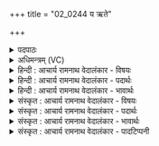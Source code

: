 +++
title = "02_0244 य ऋते"

+++
<details><summary>पदपाठः</summary>

यः꣢। ऋ꣣ते꣢। चि꣣त्। अभिश्रि꣡षः꣢। अ꣣भि। श्रि꣡षः꣢꣯। पु꣣रा꣢। ज꣣त्रु꣡भ्यः꣢। आ꣣तृ꣡दः꣢। आ꣣। तृ꣡दः꣢꣯। स꣡न्धा꣢꣯ता। स꣣म्। धा꣣ता। सन्धि꣢म्। स꣣म्। धि꣢म्। म꣣घ꣡वा꣢। पु꣣रूव꣡सुः꣢। पु꣣रु। व꣡सुः꣢꣯। नि꣡ष्क꣢꣯र्ता। निः। क꣣र्त्ता। वि꣡ह्रु꣢꣯तम्। वि। ह्रु꣣तम्। पु꣢नरि꣡ति꣢। २४४।
</details>

<details><summary>अधिमन्त्रम् (VC)</summary>

- इन्द्रः
- मेधातिथि0मेध्यातिथी काण्वौ
- बृहती
- मध्यमः
- ऐन्द्रं काण्डम्
</details>

<details><summary>हिन्दी : आचार्य रामनाथ वेदालंकार - विषयः</summary>

अगले मन्त्र में परमात्मा, जीवात्मा, प्राण और शल्यचिकित्सक का कर्तृत्व वर्णित है।
</details>

<details><summary>हिन्दी : आचार्य रामनाथ वेदालंकार - पदार्थः</summary>

पदार्थान्वयभाषाः -  (यः) जो (अभिश्रिषः) जोड़नेवाले पदार्थ गोंद, सरेस, प्लास्टर आदि के (ऋते चित्) बिना ही (जत्रुभ्यः) गर्दन की हड्डियों पर से (आतृदः) गले के कटने से (पुरा) पहले ही (सन्धिम्) जोड़ने योग्य अवयव को (सन्धाता) जोड़ देता है, अर्थात् शस्त्र आदि से गले के एक भाग के कट जाने पर भी कटे हुए भाग को प्राकृतिक रूप से भरकर पुनः स्वस्थ कर देता है, जिससे सिर कटकर गिरता नहीं, वह (पुरूवसुः) बहुत से शरीरावयवों को यथास्थान बसानेवाला (मघवा) चिकित्सा-विज्ञानरूप धन का धनी परमेश्वर, जीवात्मा, प्राण वा शल्य-चिकित्सक (विह्रुतम्) टेढ़े हुए भी अङ्ग को (पुनः) फिर से (निष्कर्ता) ठीक कर देता है ॥२॥ इस मन्त्र में जोड़नेवाले द्रव्य रूप कारण के बिना ही जोड़ने रूप कार्य की उत्पत्ति का वर्णन होने से विभावना अलङ्कार है ॥२॥
</details>

<details><summary>हिन्दी : आचार्य रामनाथ वेदालंकार - भावार्थः</summary>

भावार्थभाषाः -  अहो, परमेश्वर की कैसी शरीर-रचना की चतुरता है ! यदि वह जोड़नेवाले द्रव्य गोंद आदि के बिना ही बीच में जोड़ लगाकर सिर को धड़ के साथ दृढ़तापूर्वक जोड़ न देता तो कभी भी कहीं भी सिर धड़ से अलग होकर गिर जाता। यह भी परमेश्वर का ही कर्तृत्व है कि शरीर का कोई भी अङ्ग यदि घायल या टेढ़ा हो जाता है तो जीवात्मा और प्राण की सहायता से तथा शरीर की स्वाभाविक क्रिया से फिर घाव भर जाता है और टेढ़ा अङ्ग सीधा हो जाता है। कुशल शल्य-चिकित्सक भी इस कर्म में परमेश्वर का अनुकरण करता है। युद्ध में यदि शत्रु के शस्त्र-प्रहार से किसी योद्धा का गले का एक भाग कट जाता है तो वह कटेभाग को सुई से सीकर और ओषधि का लेप करके पुनः स्वस्थ कर देता है। दुर्घटना आदि से यदि किसी का अङ्ग विकृत या टेढ़ा हो जाता है तो उसे भी वह उचित उपायों से ठीक कर देता है ॥२॥
</details>

<details><summary>संस्कृत : आचार्य रामनाथ वेदालंकार - विषयः</summary>

अथ परमात्मनः जीवात्मनः प्राणस्य शल्यचिकित्सकस्य च कर्तृत्वं वर्णयन्नाह।
</details>

<details><summary>संस्कृत : आचार्य रामनाथ वेदालंकार - पदार्थः</summary>

पदार्थान्वयभाषाः -  (यः अभिश्रिषः२) संश्लेषणद्रव्यात् (ऋते चित्) विनैव (जत्रुभ्यः३) ग्रीवास्थिभ्यः (आतृदः) आतर्दनात् कण्ठच्छेदात्। हिंसार्थात् तृदधातोः ‘सृपितृदोः कसुन्’ अ० ३।४।१७ इति भावलक्षणे कसुन् प्रत्ययः। (पुरा) पूर्वमेव (सन्धिम्) सन्धातव्यम् अवयवम् (सन्धाता) संयोजयिता भवति, शस्त्रादिना कृत्तेऽपि कण्ठैकदेशे कृत्तं भागं प्राकृतिकरूपेण संपूर्य पुनः स्वस्थं करोति, येन शीर्षपतनं न भवतीत्यर्थः। सः (पुरूवसुः) बहूनां शरीराङ्गानाम् यथास्थानं वासयिता (मघवा) चिकित्साविज्ञानरूपधनसम्पन्नः इन्द्रः परमेश्वरः जीवः प्राणः शल्यचिकित्सको वा। मघमिति धननाम। निघं० २।१०। ‘छन्दसीवनिपौ च वक्तव्यौ’ अ० ५।२।१२२ वा० इति वनिप्। (विह्रुतम्४) वक्रीभूतमपि अङ्गम्। ह्वृ कौटिल्ये, निष्ठायां ‘ह्रु ह्वरेश्छन्दसि’ अ० ७।२।३१ इति धातोः ह्रुः आदेशः। (पुनः) भूयोऽपि (निष्कर्ता) संस्कर्ता भवति ॥२॥ अत्र संश्लेषणद्रव्यरूपकारणाभावेऽपि सन्धानरूपकार्योत्पत्तिवर्णनाद् विभावनालङ्कारः ॥२॥
</details>

<details><summary>संस्कृत : आचार्य रामनाथ वेदालंकार - भावार्थः</summary>

भावार्थभाषाः -  अहो परमेश्वरस्य कीदृशं शरीररचनाचातुर्यम्। यद्यसौ संश्लेषणद्रव्येण विनैव मध्ये सन्धिं कृत्वा शिरः कबन्धेन सुदृढं न समयोजयिष्यत् तर्हि कदापि क्वचिदपि शिरः कबन्धाच्छिन्नं भूत्वा पृथगभविष्यत्। एतदपि परमेश्वरस्यैव कर्तृत्वं यच्छरीरस्य किमप्यङ्गं यदि कदाचिद् विद्धं वक्रं वा जायते तदा जीवात्मनः प्राणस्य च साहाय्येन शरीरस्य स्वाभाविकक्रियया च पुनरपि तत् प्ररोहति प्रकृतिं चापद्यते। कुशलः शल्यचिकित्सकोऽप्येतस्मिन् कर्मणि परमेश्वरमनुकरोति। संग्रामे यदि शत्रोः शस्त्रप्रहारेण कस्यचिद् योद्धुर्गलैकदेशः कृत्यते तदा स कृत्तं भागं सूच्या संसीव्यौषधिं संलिप्य च पुनः स्वस्थं करोति। दुर्घटनादिकारणाद् यदि कस्यचिदङ्गं विकृतं वक्रं वा जायते तदा तदप्युचितैरुपायैः स संस्करोति ॥२॥
</details>

<details><summary>संस्कृत : आचार्य रामनाथ वेदालंकार - पादटिप्पनी</summary>

टिप्पणी:   १. ऋ० ८।१।१२। अथ० १४।२।४७ ऋषिका सूर्याशावित्री, देवता आत्मा। २. अभिश्लिषः अभिश्लेषकात् श्लेष्मणः। येन छिन्नं संश्लिष्यते तत् श्लेष्म—इति भ०। ३. जतृभ्यः ग्रीवानाडीभ्य इत्यर्थः—इति वि०। जतृभ्यः असंग्रीवाभ्यां मध्ये नाडीभ्यः—इति भ०। जत्रुभ्यः ग्रीवाभ्यः—इति सा०। ४. विह्रुतम्। विहुतस्य इतश्चेतश्च विक्षिप्तावयवस्य भग्नस्येत्यर्थः—इति वि०। विच्छिन्नम्—इति भ०, सा०।
</details>